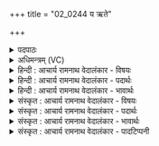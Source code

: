 +++
title = "02_0244 य ऋते"

+++
<details><summary>पदपाठः</summary>

यः꣢। ऋ꣣ते꣢। चि꣣त्। अभिश्रि꣡षः꣢। अ꣣भि। श्रि꣡षः꣢꣯। पु꣣रा꣢। ज꣣त्रु꣡भ्यः꣢। आ꣣तृ꣡दः꣢। आ꣣। तृ꣡दः꣢꣯। स꣡न्धा꣢꣯ता। स꣣म्। धा꣣ता। सन्धि꣢म्। स꣣म्। धि꣢म्। म꣣घ꣡वा꣢। पु꣣रूव꣡सुः꣢। पु꣣रु। व꣡सुः꣢꣯। नि꣡ष्क꣢꣯र्ता। निः। क꣣र्त्ता। वि꣡ह्रु꣢꣯तम्। वि। ह्रु꣣तम्। पु꣢नरि꣡ति꣢। २४४।
</details>

<details><summary>अधिमन्त्रम् (VC)</summary>

- इन्द्रः
- मेधातिथि0मेध्यातिथी काण्वौ
- बृहती
- मध्यमः
- ऐन्द्रं काण्डम्
</details>

<details><summary>हिन्दी : आचार्य रामनाथ वेदालंकार - विषयः</summary>

अगले मन्त्र में परमात्मा, जीवात्मा, प्राण और शल्यचिकित्सक का कर्तृत्व वर्णित है।
</details>

<details><summary>हिन्दी : आचार्य रामनाथ वेदालंकार - पदार्थः</summary>

पदार्थान्वयभाषाः -  (यः) जो (अभिश्रिषः) जोड़नेवाले पदार्थ गोंद, सरेस, प्लास्टर आदि के (ऋते चित्) बिना ही (जत्रुभ्यः) गर्दन की हड्डियों पर से (आतृदः) गले के कटने से (पुरा) पहले ही (सन्धिम्) जोड़ने योग्य अवयव को (सन्धाता) जोड़ देता है, अर्थात् शस्त्र आदि से गले के एक भाग के कट जाने पर भी कटे हुए भाग को प्राकृतिक रूप से भरकर पुनः स्वस्थ कर देता है, जिससे सिर कटकर गिरता नहीं, वह (पुरूवसुः) बहुत से शरीरावयवों को यथास्थान बसानेवाला (मघवा) चिकित्सा-विज्ञानरूप धन का धनी परमेश्वर, जीवात्मा, प्राण वा शल्य-चिकित्सक (विह्रुतम्) टेढ़े हुए भी अङ्ग को (पुनः) फिर से (निष्कर्ता) ठीक कर देता है ॥२॥ इस मन्त्र में जोड़नेवाले द्रव्य रूप कारण के बिना ही जोड़ने रूप कार्य की उत्पत्ति का वर्णन होने से विभावना अलङ्कार है ॥२॥
</details>

<details><summary>हिन्दी : आचार्य रामनाथ वेदालंकार - भावार्थः</summary>

भावार्थभाषाः -  अहो, परमेश्वर की कैसी शरीर-रचना की चतुरता है ! यदि वह जोड़नेवाले द्रव्य गोंद आदि के बिना ही बीच में जोड़ लगाकर सिर को धड़ के साथ दृढ़तापूर्वक जोड़ न देता तो कभी भी कहीं भी सिर धड़ से अलग होकर गिर जाता। यह भी परमेश्वर का ही कर्तृत्व है कि शरीर का कोई भी अङ्ग यदि घायल या टेढ़ा हो जाता है तो जीवात्मा और प्राण की सहायता से तथा शरीर की स्वाभाविक क्रिया से फिर घाव भर जाता है और टेढ़ा अङ्ग सीधा हो जाता है। कुशल शल्य-चिकित्सक भी इस कर्म में परमेश्वर का अनुकरण करता है। युद्ध में यदि शत्रु के शस्त्र-प्रहार से किसी योद्धा का गले का एक भाग कट जाता है तो वह कटेभाग को सुई से सीकर और ओषधि का लेप करके पुनः स्वस्थ कर देता है। दुर्घटना आदि से यदि किसी का अङ्ग विकृत या टेढ़ा हो जाता है तो उसे भी वह उचित उपायों से ठीक कर देता है ॥२॥
</details>

<details><summary>संस्कृत : आचार्य रामनाथ वेदालंकार - विषयः</summary>

अथ परमात्मनः जीवात्मनः प्राणस्य शल्यचिकित्सकस्य च कर्तृत्वं वर्णयन्नाह।
</details>

<details><summary>संस्कृत : आचार्य रामनाथ वेदालंकार - पदार्थः</summary>

पदार्थान्वयभाषाः -  (यः अभिश्रिषः२) संश्लेषणद्रव्यात् (ऋते चित्) विनैव (जत्रुभ्यः३) ग्रीवास्थिभ्यः (आतृदः) आतर्दनात् कण्ठच्छेदात्। हिंसार्थात् तृदधातोः ‘सृपितृदोः कसुन्’ अ० ३।४।१७ इति भावलक्षणे कसुन् प्रत्ययः। (पुरा) पूर्वमेव (सन्धिम्) सन्धातव्यम् अवयवम् (सन्धाता) संयोजयिता भवति, शस्त्रादिना कृत्तेऽपि कण्ठैकदेशे कृत्तं भागं प्राकृतिकरूपेण संपूर्य पुनः स्वस्थं करोति, येन शीर्षपतनं न भवतीत्यर्थः। सः (पुरूवसुः) बहूनां शरीराङ्गानाम् यथास्थानं वासयिता (मघवा) चिकित्साविज्ञानरूपधनसम्पन्नः इन्द्रः परमेश्वरः जीवः प्राणः शल्यचिकित्सको वा। मघमिति धननाम। निघं० २।१०। ‘छन्दसीवनिपौ च वक्तव्यौ’ अ० ५।२।१२२ वा० इति वनिप्। (विह्रुतम्४) वक्रीभूतमपि अङ्गम्। ह्वृ कौटिल्ये, निष्ठायां ‘ह्रु ह्वरेश्छन्दसि’ अ० ७।२।३१ इति धातोः ह्रुः आदेशः। (पुनः) भूयोऽपि (निष्कर्ता) संस्कर्ता भवति ॥२॥ अत्र संश्लेषणद्रव्यरूपकारणाभावेऽपि सन्धानरूपकार्योत्पत्तिवर्णनाद् विभावनालङ्कारः ॥२॥
</details>

<details><summary>संस्कृत : आचार्य रामनाथ वेदालंकार - भावार्थः</summary>

भावार्थभाषाः -  अहो परमेश्वरस्य कीदृशं शरीररचनाचातुर्यम्। यद्यसौ संश्लेषणद्रव्येण विनैव मध्ये सन्धिं कृत्वा शिरः कबन्धेन सुदृढं न समयोजयिष्यत् तर्हि कदापि क्वचिदपि शिरः कबन्धाच्छिन्नं भूत्वा पृथगभविष्यत्। एतदपि परमेश्वरस्यैव कर्तृत्वं यच्छरीरस्य किमप्यङ्गं यदि कदाचिद् विद्धं वक्रं वा जायते तदा जीवात्मनः प्राणस्य च साहाय्येन शरीरस्य स्वाभाविकक्रियया च पुनरपि तत् प्ररोहति प्रकृतिं चापद्यते। कुशलः शल्यचिकित्सकोऽप्येतस्मिन् कर्मणि परमेश्वरमनुकरोति। संग्रामे यदि शत्रोः शस्त्रप्रहारेण कस्यचिद् योद्धुर्गलैकदेशः कृत्यते तदा स कृत्तं भागं सूच्या संसीव्यौषधिं संलिप्य च पुनः स्वस्थं करोति। दुर्घटनादिकारणाद् यदि कस्यचिदङ्गं विकृतं वक्रं वा जायते तदा तदप्युचितैरुपायैः स संस्करोति ॥२॥
</details>

<details><summary>संस्कृत : आचार्य रामनाथ वेदालंकार - पादटिप्पनी</summary>

टिप्पणी:   १. ऋ० ८।१।१२। अथ० १४।२।४७ ऋषिका सूर्याशावित्री, देवता आत्मा। २. अभिश्लिषः अभिश्लेषकात् श्लेष्मणः। येन छिन्नं संश्लिष्यते तत् श्लेष्म—इति भ०। ३. जतृभ्यः ग्रीवानाडीभ्य इत्यर्थः—इति वि०। जतृभ्यः असंग्रीवाभ्यां मध्ये नाडीभ्यः—इति भ०। जत्रुभ्यः ग्रीवाभ्यः—इति सा०। ४. विह्रुतम्। विहुतस्य इतश्चेतश्च विक्षिप्तावयवस्य भग्नस्येत्यर्थः—इति वि०। विच्छिन्नम्—इति भ०, सा०।
</details>